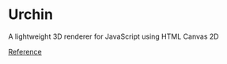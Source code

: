 # Urchin
<p>
  A lightweight 3D renderer for JavaScript using HTML Canvas 2D
</p>
<p>
  <a href="https://trmid.github.io/Urchin/">Reference</a>
</p>
